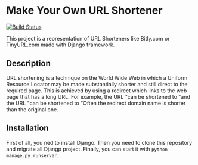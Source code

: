 # Make Your Own URL Shortener

[![Build Status](https://travis-ci.org/kistolbov/make-your-own-url-shortener.svg?branch=master)](https://travis-ci.org/kistolbov/make-your-own-url-shortener)

This project is a representation of URL Shorteners like Bitly.com or TinyURL.com made with Django framework. 

## Description

URL shortening is a technique on the World Wide Web in which a Uniform Resource Locator may be made substantially shorter and still direct to the required page. This is achieved by using a redirect which links to the web page that has a long URL. For example, the URL "can be shortened to "and the URL "can be shortened to "Often the redirect domain name is shorter than the original one.

## Installation 

First of all, you ned to install Django. Then you need to clone this repository and migrate all Djangp project. Finally, you can start it with `python manage.py runserver`.

